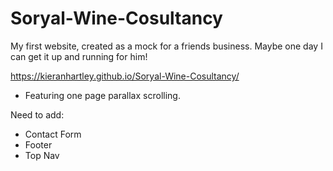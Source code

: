 # Soryal-Wine-Cosultancy
My first website, created as a mock for a friends business. Maybe one day I can get it up and running for him!

https://kieranhartley.github.io/Soryal-Wine-Cosultancy/

- Featuring one page parallax scrolling.

Need to add:
- Contact Form
- Footer
- Top Nav

